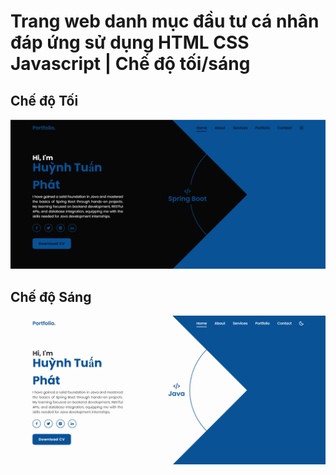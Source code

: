 # Trang web danh mục đầu tư cá nhân đáp ứng sử dụng HTML CSS Javascript | Chế độ tối/sáng

## Chế độ Tối
![Chế độ Tối](https://github.com/huynhphat123/Portfolio-Htp.1005/blob/main/images/maindarkhtp.png)

## Chế độ Sáng
![Chế độ Sáng](https://github.com/huynhphat123/Portfolio-Htp.1005/blob/main/images/mainlighthtp.png)
